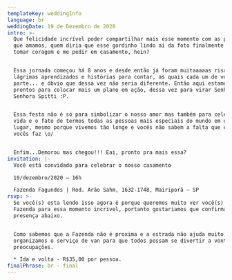```yaml
---
templateKey: weddingInfo
language: br
weddingDate: 19 de Dezembro de 2020
intro: >-
  Que felicidade incrível poder compartilhar mais esse momento com as pessoas
  que amamos, quem diria que esse gordinho lindo ai da foto finalmente iria
  tomar coragem e me pedir em casamento, hein?


  Essa jornada começou há 8 anos e desde então já foram muitaaaaas risadas,
  lágrimas aprendizados e histórias para contar, as quais cada um de vocês fez
  parte... e óbvio que dessa vez não seria diferente. Então aqui estamos nós
  prontos para colocar mais um plano em ação, dessa vez para virar Senhor e
  Senhora Spitti :P.


  Essa festa não é só para simbolizar o nosso amor mas também para celebrar a
  vida e o fato de termos todas as pessoas mais especiais do mundo em um mesmo
  lugar, mesmo porque vivemos tão longe e vocês não sabem a falta que cada um de
  vocês faz \o/


  Enfim...Demorou mas chegou!!! Eai, pronto pra mais essa?
invitation: |-
  Você está convidado para celebrar o nosso casamento

  19/dezembro/2020 – 16h

  Fazenda Fagundes | Rod. Arão Sahm, 1632-1748, Mairiporã – SP
rsvp: >-
  Se você(s) esta lendo isso agora é porque queremos muito ver você(s) lá na
  Fazenda para essa momento incrivel, portanto gostariamos que confirmasse sua
  presença abaixo.


  Como sabemos que a Fazenda não é proxima e a estrada não ajuda muito,
  organizamos o serviço de van para que todos possam se divertir a vontade, sem
  preocupações.

  * Ida e volta - R$35,00 por pessoa.
finalPhrase: br - final
---
```

